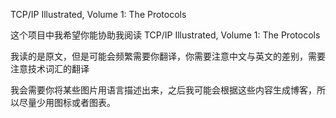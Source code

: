 TCP/IP Illustrated, Volume 1: The Protocols

这个项目中我希望你能协助我阅读 TCP/IP Illustrated, Volume 1: The Protocols

我读的是原文，但是可能会频繁需要你翻译，你需要注意中文与英文的差别，需要注意技术词汇的翻译

我会需要你将某些图片用语言描述出来，之后我可能会根据这些内容生成博客，所以尽量少用图标或者图表。